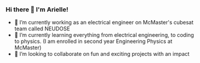 ### Hi there 👋 I'm Arielle!

<!--
**ainabeari/ainabeari** is a ✨ _special_ ✨ repository because its `README.md` (this file) appears on your GitHub profile.

Here are some ideas to get you started:

🔭 I’m currently working as an electrical engineer on McMaster's cubesat team called NEUDOSE
- 🌱 I’m currently learning everything from electrical engineering, to coding to physics. (I am enrolled in second year Engineering Physics at McMaster)
- 👯 I’m looking to collaborate on fun and exciting projects with an impact
- 🤔 I’m looking for help with ...
- 💬 Ask me about my projects 
- 📫 How to reach me: ...
- 😄 Pronouns: ...
- ⚡ Fun fact: ...
-->
- 🔭 I’m currently working as an electrical engineer on McMaster's cubesat team called NEUDOSE
- 🌱 I’m currently learning everything from electrical engineering, to coding to physics. (I am enrolled in second year Engineering Physics at McMaster)
- 👯 I’m looking to collaborate on fun and exciting projects with an impact
